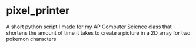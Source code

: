# pixel_printer
A short python script I made for my AP Computer Science class that shortens the amount of time it takes to create a picture in a 2D array for two pokemon characters
